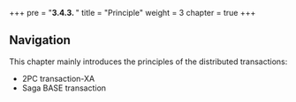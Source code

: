 +++
pre = "<b>3.4.3. </b>"
title = "Principle"
weight = 3
chapter = true
+++

## Navigation

This chapter mainly introduces the principles of the distributed transactions:

* 2PC transaction-XA
* Saga BASE transaction